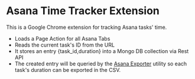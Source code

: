 # Asana Time Tracker Extension
This is a Google Chrome extension for tracking Asana tasks' time.

* Loads a Page Action for all Asana Tabs
* Reads the current task's ID from the URL
* It stores an entry {task_id,duration} into a Mongo DB collection via Rest API
* The created entry will be queried by the [Asana Exporter](https://github.com/rojasmi1/asana-exporter) utility so each task's duration can be exported in the CSV.
